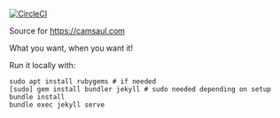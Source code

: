 [![CircleCI](https://circleci.com/gh/camsaul/camsaul.com.svg?style=svg)](https://circleci.com/gh/camsaul/camsaul.com)

Source for https://camsaul.com

What you want, when you want it!

Run it locally with:

```
sudo apt install rubygems # if needed
[sudo] gem install bundler jekyll # sudo needed depending on setup
bundle install
bundle exec jekyll serve
```
